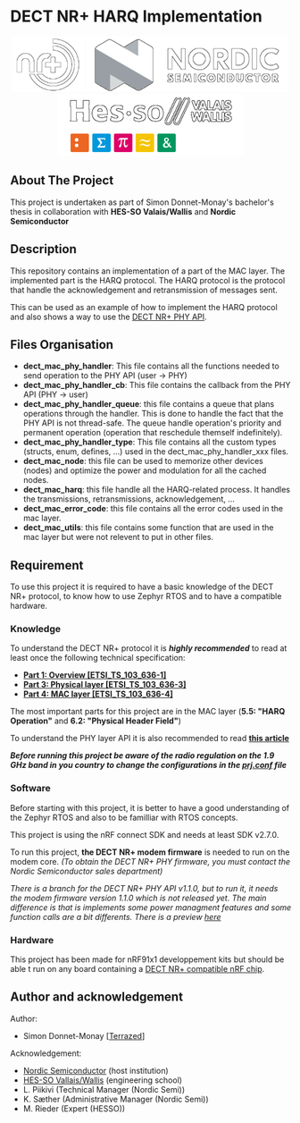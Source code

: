 # DECT NR+ HARQ Implementation

<p align="center">
  <img src="./assets/dect_nr_logo.png" height="100" title="DECT NR+">
  <img src="./assets/nordic_semi_logo.png" height="100" title="Nordic Semiconductor">
  <img src="./assets/hesso_valais_logo.png" height="110" title="HES-SO Valais/Wallis">
</p>

## About The Project
This project is undertaken as part of Simon Donnet-Monay's bachelor's thesis in collaboration with **HES-SO Valais/Wallis** and **Nordic Semiconductor** 

## Description
This repository contains an implementation of a part of the MAC layer. The implemented part is the HARQ protocol. The HARQ protocol is the protocol that handle the acknowledgement and retransmission of messages sent. 

This can be used as an example of how to implement the HARQ protocol and also shows a way to use the [DECT NR+ PHY API](https://docs.nordicsemi.com/bundle/ncs-latest/page/nrfxlib/nrf_modem/doc/api.html#dect_nr_phy_api).


## Files Organisation
- **dect_mac_phy_handler**: This file contains all the functions needed to send operation to the PHY API (user → PHY)
- **dect_mac_phy_handler_cb**: This file contains the callback from the PHY API (PHY → user)
- **dect_mac_phy_handler_queue**: this file contains a queue that plans operations through the handler. This is done to handle the fact that the PHY API is not thread-safe. The queue handle operation's priority and permanent operation (operation that reschedule themself indefinitely).
- **dect_mac_phy_handler_type**: This file contains all the custom types (structs, enum, defines, ...) used in the dect_mac_phy_handler_xxx files.
- **dect_mac_node**: this file can be used to memorize other devices (nodes) and optimize the power and modulation for all the cached nodes.
- **dect_mac_harq**: this file handle all the HARQ-related process. It handles the transmissions, retransmissions, acknowledgement, ...
- **dect_mac_error_code**: this file contains all the error codes used in the mac layer.
- **dect_mac_utils**: this file contains some function that are used in the mac layer but were not relevent to put in other files.

## Requirement
To use this project it is required to have a basic knowledge of the DECT NR+ protocol, to know how to use Zephyr RTOS and to have a compatible hardware.

### Knowledge
To understand the DECT NR+ protocol it is ***highly recommended*** to read at least once the following technical specification: 
- **[Part 1: Overview [ETSI_TS_103_636-1]](./doc/dect-nr-plus-specifications/etsi_ts_103_636-1_v1.5.1.pdf)**
- **[Part 3: Physical layer [ETSI_TS_103_636-3]](./doc/dect-nr-plus-specifications/etsi_ts_103_636-3_v1.5.1.pdf)**
- **[Part 4: MAC layer [ETSI_TS_103_636-4]](./doc/dect-nr-plus-specifications/etsi_ts_103_636-4_v1.5.1.pdf)**

The most important parts for this project are in the MAC layer (**5.5: "HARQ Operation"** and **6.2: "Physical Header Field"**)

To understand the PHY layer API it is also recommended to read **[this article](https://docs.nordicsemi.com/bundle/ncs-latest/page/nrfxlib/nrf_modem/doc/dectphy.html)**

***Before running this project be aware of the radio regulation on the 1.9 GHz band in you country to change the configurations in the [prj.conf](./prj.conf) file***

### Software

Before starting with this project, it is better to have a good understanding of the Zephyr RTOS and also to be familliar with RTOS concepts.

This project is using the nRF connect SDK and needs at least SDK v2.7.0.

To run this project, **the DECT NR+ modem firmware** is needed to run on the modem core. _(To obtain the DECT NR+ PHY firmware, you must contact the Nordic Semiconductor sales department)_

_There is a branch for the DECT NR+ PHY API v1.1.0, but to run it, it needs the modem firmware version 1.1.0 which is not released yet. The main difference is that is implements some power managment features and some function calls are a bit differents. There is a preview [here](https://github.com/nrfconnect/sdk-nrf/pull/16142)_

### Hardware

This project has been made for nRF91x1 developpement kits but should be able t run on any board containing a [DECT NR+ compatible nRF chip](https://www.nordicsemi.com/Products/Wireless/DECT-NR/Products).

## Author and acknowledgement

Author:
- Simon Donnet-Monay [[Terrazed](https://github.com/Terrazed)]

Acknowledgement:
- [Nordic Semiconductor](https://www.nordicsemi.com/) (host institution)
- [HES-SO Vallais/Wallis](https://www.hevs.ch/) (engineering school)
- L. Piikivi (Technical Manager (Nordic Semi))
- K. Sæther (Administrative Manager (Nordic Semi))
- M. Rieder (Expert (HESSO))

